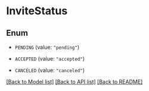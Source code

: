 # InviteStatus

## Enum


* `PENDING` (value: `"pending"`)

* `ACCEPTED` (value: `"accepted"`)

* `CANCELED` (value: `"canceled"`)


[[Back to Model list]](../README.md#documentation-for-models) [[Back to API list]](../README.md#documentation-for-api-endpoints) [[Back to README]](../README.md)


